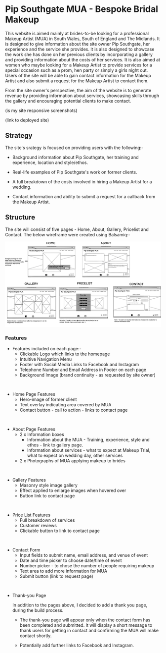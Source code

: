 # Pip Southgate MUA - Bespoke Bridal Makeup

This website is aimed mainly at brides-to-be looking for a professional Makeup Artist (MUA) in South Wales, South of England and The Midlands.  It is designed to give information about the site owner Pip Southgate, her experience and the service she provides.  It is also designed to showcase the work she has done on her previous clients by incorporating a gallery and providing information about the costs of her services.  It is also aimed at women who maybe looking for a Makeup Artist to provide services for a special occasion such as a prom, hen party or simply a girls night out.  Users of the site will be able to gain contact information for the Makeup Artist and also submit a request for the Makeup Artist to contact them.

From the site owner's perspective, the aim of the website is to generate revenue by providing information about services, showcasing skills through the gallery and encouraging potential clients to make contact.  

(is my site responsive screenshots)

(link to deployed site)

## Strategy

The site's srategy is focused on providing users with the following:-

* Background information about Pip Southgate, her training and experience, location and style/ethos.

* Real-life examples of Pip Southgate's work on former clients.

* A full breakdown of the costs involved in hiring a Makeup Artist for a wedding.

* Contact information and ability to submit a request for a callback from the Makeup Artist.

## Structure

The site will consist of five pages - Home, About, Gallery, Pricelist and Contact.  The below wireframe were created using Balsamiq:-

![Balsamiq Wireframes](assets/images/wireframes.png)


### Features 

* Features included on each page:-
    - Clickable Logo which links to the homepage 
    - Intuitive Navigation Menu 
    - Footer with Social Media Links to Facebook and Instagram
    - Telephone Number and Email Address in Footer on each page
    - Background Image (brand continuity - as requested by site owner) 

<br/> 

* Home Page Features
    - Hero-image of former client
    - Text overlay indicating area covered by MUA
    - Contact button - call to action - links to contact page

<br/>

* About Page Features
    - 2 x Information boxes
        - Information about the MUA - Training, experience, style and ethos - link to gallery page.
        - Information about services - what to expect at Makeup Trial, what to expect on wedding day, other services
    - 2 x Photographs of MUA applying makeup to brides

<br/>

* Gallery Features
    - Masonry style image gallery 
    - Effect applied to enlarge images when hovered over
    - Button link to contact page

<br/>

* Price List Features
    - Full breakdown of services
    - Customer reviews
    - Clickable button to link to contact page

<br/>

* Contact Form
    - Input fields to submit name, email address, and venue of event
    - Date and time picker to choose date/time of event
    - Number picker - to chose the number of people requiring makeup
    - Text area to add more information for MUA
    - Submit button (link to request page)

<br/>


* Thank-you Page

    In addition to the pages above, I decided to add a thank you page, during the build process.

    - The thank-you page will appear only when the contact form has been completed and submitted.  It will display a short message to thank users for getting in contact and confirming the MUA will make contact shortly.

    - Potentially add further links to Facebook and Instagram.

<br/>


